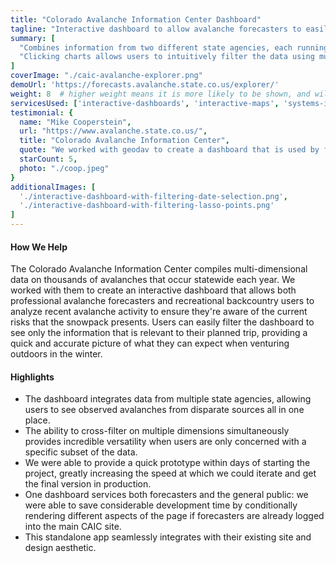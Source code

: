 ```yaml
---
title: "Colorado Avalanche Information Center Dashboard"
tagline: "Interactive dashboard to allow avalanche forecasters to easily analyze recent avalanches."
summary: [
  "Combines information from two different state agencies, each running different software",
  "Clicking charts allows users to intuitively filter the data using multiple dimensions to generate a report customized to their needs"
]
coverImage: "./caic-avalanche-explorer.png"
demoUrl: 'https://forecasts.avalanche.state.co.us/explorer/'
weight: 8  # higher weight means it is more likely to be shown, and will be shown first
servicesUsed: ['interactive-dashboards', 'interactive-maps', 'systems-integration']
testimonial: {
  name: "Mike Cooperstein",
  url: "https://www.avalanche.state.co.us/",
  title: "Colorado Avalanche Information Center",
  quote: "We worked with geodav to create a dashboard that is used by forecasters and the public to view the distribution of avalanches.",
  starCount: 5,
  photo: "./coop.jpeg"
}
additionalImages: [
  './interactive-dashboard-with-filtering-date-selection.png',
  './interactive-dashboard-with-filtering-lasso-points.png'
]
---
```

#### How We Help
The Colorado Avalanche Information Center compiles multi-dimensional data on thousands of avalanches that occur statewide each year. We worked with them to create an interactive dashboard that allows both professional avalanche forecasters and recreational backcountry users to analyze recent avalanche activity to ensure they're aware of the current risks that the snowpack presents. Users can easily filter the dashboard to see only the information that is relevant to their planned trip, providing a quick and accurate picture of what they can expect when venturing outdoors in the winter.

#### Highlights
- The dashboard integrates data from multiple state agencies, allowing users to see observed avalanches from disparate sources all in one place.
- The ability to cross-filter on multiple dimensions simultaneously provides incredible versatility when users are only concerned with a specific subset of the data.
- We were able to provide a quick prototype within days of starting the project, greatly increasing the speed at which we could iterate and get the final version in production.
- One dashboard services both forecasters and the general public: we were able to save considerable development time by conditionally rendering different aspects of the page if forecasters are already logged into the main CAIC site.
- This standalone app seamlessly integrates with their existing site and design aesthetic.